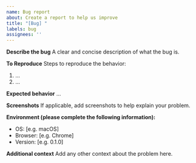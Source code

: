 ```yaml
---
name: Bug report
about: Create a report to help us improve
title: "[Bug] "
labels: bug
assignees: ''
---
```


**Describe the bug**
A clear and concise description of what the bug is.

**To Reproduce**
Steps to reproduce the behavior:
1. ...
2. ...

**Expected behavior**
...

**Screenshots**
If applicable, add screenshots to help explain your problem.

**Environment (please complete the following information):**
- OS: [e.g. macOS]
- Browser: [e.g. Chrome]
- Version: [e.g. 0.1.0]

**Additional context**
Add any other context about the problem here.
